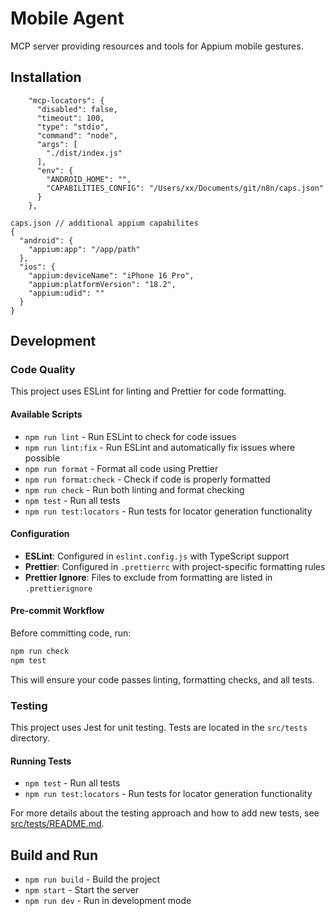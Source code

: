# Mobile Agent

MCP server providing resources and tools for Appium mobile gestures.

## Installation

```
    "mcp-locators": {
      "disabled": false,
      "timeout": 100,
      "type": "stdio",
      "command": "node",
      "args": [
        "./dist/index.js"
      ],
      "env": {
        "ANDROID_HOME": "",
        "CAPABILITIES_CONFIG": "/Users/xx/Documents/git/n8n/caps.json"
      }
    },

caps.json // additional appium capabilites
{
  "android": {
    "appium:app": "/app/path"
  },
  "ios": {
    "appium:deviceName": "iPhone 16 Pro",
    "appium:platformVersion": "18.2",
    "appium:udid": ""
  }
}
```

## Development

### Code Quality

This project uses ESLint for linting and Prettier for code formatting.

#### Available Scripts

- `npm run lint` - Run ESLint to check for code issues
- `npm run lint:fix` - Run ESLint and automatically fix issues where possible
- `npm run format` - Format all code using Prettier
- `npm run format:check` - Check if code is properly formatted
- `npm run check` - Run both linting and format checking
- `npm test` - Run all tests
- `npm run test:locators` - Run tests for locator generation functionality

#### Configuration

- **ESLint**: Configured in `eslint.config.js` with TypeScript support
- **Prettier**: Configured in `.prettierrc` with project-specific formatting rules
- **Prettier Ignore**: Files to exclude from formatting are listed in `.prettierignore`

#### Pre-commit Workflow

Before committing code, run:

```bash
npm run check
npm test
```

This will ensure your code passes linting, formatting checks, and all tests.

### Testing

This project uses Jest for unit testing. Tests are located in the `src/tests` directory.

#### Running Tests

- `npm test` - Run all tests
- `npm run test:locators` - Run tests for locator generation functionality

For more details about the testing approach and how to add new tests, see [src/tests/README.md](src/tests/README.md).

## Build and Run

- `npm run build` - Build the project
- `npm start` - Start the server
- `npm run dev` - Run in development mode
